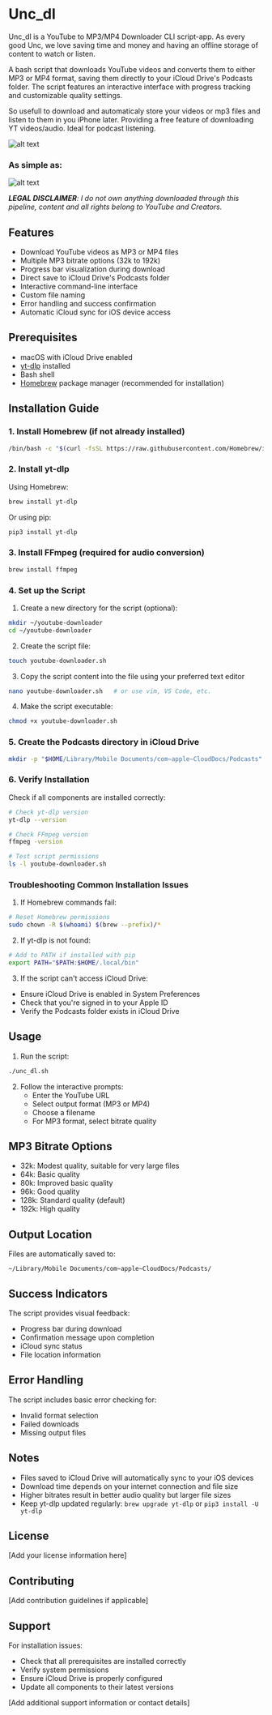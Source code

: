 # Unc_dl

Unc_dl is a YouTube to MP3/MP4 Downloader CLI script-app. As every good Unc, we love saving time and money and having an offline storage of content to watch or listen.

A bash script that downloads YouTube videos and converts them to either MP3 or MP4 format, saving them directly to your iCloud Drive's Podcasts folder. The script features an interactive interface with progress tracking and customizable quality settings.

So usefull to download and automaticaly store your videos or mp3 files and listen to them in you iPhone later. Providing a free feature of downloading YT videos/audio. Ideal for podcast listening.

![alt text](https://i.imgur.com/hwd9gXY.png)


### As simple as:
![alt text](https://i.imgur.com/CyhJ5wH.png)

<i> <strong> LEGAL DISCLAIMER</strong>: I do not own anything downloaded through this pipeline, content and all rights belong to YouTube and Creators.</i>


## Features

- Download YouTube videos as MP3 or MP4 files
- Multiple MP3 bitrate options (32k to 192k)
- Progress bar visualization during download
- Direct save to iCloud Drive's Podcasts folder
- Interactive command-line interface
- Custom file naming
- Error handling and success confirmation
- Automatic iCloud sync for iOS device access

## Prerequisites

- macOS with iCloud Drive enabled
- [yt-dlp](https://github.com/yt-dlp/yt-dlp) installed
- Bash shell
- [Homebrew](https://brew.sh) package manager (recommended for installation)

## Installation Guide

### 1. Install Homebrew (if not already installed)
```bash
/bin/bash -c "$(curl -fsSL https://raw.githubusercontent.com/Homebrew/install/HEAD/install.sh)"
```

### 2. Install yt-dlp
Using Homebrew:
```bash
brew install yt-dlp
```

Or using pip:
```bash
pip3 install yt-dlp
```

### 3. Install FFmpeg (required for audio conversion)
```bash
brew install ffmpeg
```

### 4. Set up the Script

1. Create a new directory for the script (optional):
```bash
mkdir ~/youtube-downloader
cd ~/youtube-downloader
```

2. Create the script file:
```bash
touch youtube-downloader.sh
```

3. Copy the script content into the file using your preferred text editor
```bash
nano youtube-downloader.sh   # or use vim, VS Code, etc.
```

4. Make the script executable:
```bash
chmod +x youtube-downloader.sh
```

### 5. Create the Podcasts directory in iCloud Drive
```bash
mkdir -p "$HOME/Library/Mobile Documents/com~apple~CloudDocs/Podcasts"
```

### 6. Verify Installation

Check if all components are installed correctly:
```bash
# Check yt-dlp version
yt-dlp --version

# Check FFmpeg version
ffmpeg -version

# Test script permissions
ls -l youtube-downloader.sh
```

### Troubleshooting Common Installation Issues

1. If Homebrew commands fail:
```bash
# Reset Homebrew permissions
sudo chown -R $(whoami) $(brew --prefix)/*
```

2. If yt-dlp is not found:
```bash
# Add to PATH if installed with pip
export PATH="$PATH:$HOME/.local/bin"
```

3. If the script can't access iCloud Drive:
- Ensure iCloud Drive is enabled in System Preferences
- Check that you're signed in to your Apple ID
- Verify the Podcasts folder exists in iCloud Drive

## Usage

1. Run the script:
```bash
./unc_dl.sh
```

2. Follow the interactive prompts:
   - Enter the YouTube URL
   - Select output format (MP3 or MP4)
   - Choose a filename
   - For MP3 format, select bitrate quality

## MP3 Bitrate Options

- 32k: Modest quality, suitable for very large files
- 64k: Basic quality
- 80k: Improved basic quality
- 96k: Good quality
- 128k: Standard quality (default)
- 192k: High quality

## Output Location

Files are automatically saved to:
```
~/Library/Mobile Documents/com~apple~CloudDocs/Podcasts/
```

## Success Indicators

The script provides visual feedback:
- Progress bar during download
- Confirmation message upon completion
- iCloud sync status
- File location information

## Error Handling

The script includes basic error checking for:
- Invalid format selection
- Failed downloads
- Missing output files

## Notes

- Files saved to iCloud Drive will automatically sync to your iOS devices
- Download time depends on your internet connection and file size
- Higher bitrates result in better audio quality but larger file sizes
- Keep yt-dlp updated regularly: `brew upgrade yt-dlp` or `pip3 install -U yt-dlp`

## License

[Add your license information here]

## Contributing

[Add contribution guidelines if applicable]

## Support

For installation issues:
- Check that all prerequisites are installed correctly
- Verify system permissions
- Ensure iCloud Drive is properly configured
- Update all components to their latest versions

[Add additional support information or contact details]
